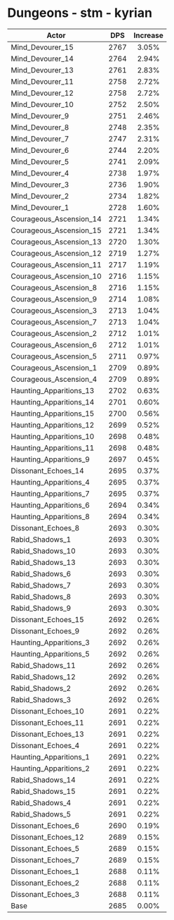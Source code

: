 # Dungeons - stm - kyrian
| Actor | DPS | Increase |
|---|:---:|:---:|
|Mind_Devourer_15|2767|3.05%|
|Mind_Devourer_14|2764|2.94%|
|Mind_Devourer_13|2761|2.83%|
|Mind_Devourer_11|2758|2.72%|
|Mind_Devourer_12|2758|2.72%|
|Mind_Devourer_10|2752|2.50%|
|Mind_Devourer_9|2751|2.46%|
|Mind_Devourer_8|2748|2.35%|
|Mind_Devourer_7|2747|2.31%|
|Mind_Devourer_6|2744|2.20%|
|Mind_Devourer_5|2741|2.09%|
|Mind_Devourer_4|2738|1.97%|
|Mind_Devourer_3|2736|1.90%|
|Mind_Devourer_2|2734|1.82%|
|Mind_Devourer_1|2728|1.60%|
|Courageous_Ascension_14|2721|1.34%|
|Courageous_Ascension_15|2721|1.34%|
|Courageous_Ascension_13|2720|1.30%|
|Courageous_Ascension_12|2719|1.27%|
|Courageous_Ascension_11|2717|1.19%|
|Courageous_Ascension_10|2716|1.15%|
|Courageous_Ascension_8|2716|1.15%|
|Courageous_Ascension_9|2714|1.08%|
|Courageous_Ascension_3|2713|1.04%|
|Courageous_Ascension_7|2713|1.04%|
|Courageous_Ascension_2|2712|1.01%|
|Courageous_Ascension_6|2712|1.01%|
|Courageous_Ascension_5|2711|0.97%|
|Courageous_Ascension_1|2709|0.89%|
|Courageous_Ascension_4|2709|0.89%|
|Haunting_Apparitions_13|2702|0.63%|
|Haunting_Apparitions_14|2701|0.60%|
|Haunting_Apparitions_15|2700|0.56%|
|Haunting_Apparitions_12|2699|0.52%|
|Haunting_Apparitions_10|2698|0.48%|
|Haunting_Apparitions_11|2698|0.48%|
|Haunting_Apparitions_9|2697|0.45%|
|Dissonant_Echoes_14|2695|0.37%|
|Haunting_Apparitions_4|2695|0.37%|
|Haunting_Apparitions_7|2695|0.37%|
|Haunting_Apparitions_6|2694|0.34%|
|Haunting_Apparitions_8|2694|0.34%|
|Dissonant_Echoes_8|2693|0.30%|
|Rabid_Shadows_1|2693|0.30%|
|Rabid_Shadows_10|2693|0.30%|
|Rabid_Shadows_13|2693|0.30%|
|Rabid_Shadows_6|2693|0.30%|
|Rabid_Shadows_7|2693|0.30%|
|Rabid_Shadows_8|2693|0.30%|
|Rabid_Shadows_9|2693|0.30%|
|Dissonant_Echoes_15|2692|0.26%|
|Dissonant_Echoes_9|2692|0.26%|
|Haunting_Apparitions_3|2692|0.26%|
|Haunting_Apparitions_5|2692|0.26%|
|Rabid_Shadows_11|2692|0.26%|
|Rabid_Shadows_12|2692|0.26%|
|Rabid_Shadows_2|2692|0.26%|
|Rabid_Shadows_3|2692|0.26%|
|Dissonant_Echoes_10|2691|0.22%|
|Dissonant_Echoes_11|2691|0.22%|
|Dissonant_Echoes_13|2691|0.22%|
|Dissonant_Echoes_4|2691|0.22%|
|Haunting_Apparitions_1|2691|0.22%|
|Haunting_Apparitions_2|2691|0.22%|
|Rabid_Shadows_14|2691|0.22%|
|Rabid_Shadows_15|2691|0.22%|
|Rabid_Shadows_4|2691|0.22%|
|Rabid_Shadows_5|2691|0.22%|
|Dissonant_Echoes_6|2690|0.19%|
|Dissonant_Echoes_12|2689|0.15%|
|Dissonant_Echoes_5|2689|0.15%|
|Dissonant_Echoes_7|2689|0.15%|
|Dissonant_Echoes_1|2688|0.11%|
|Dissonant_Echoes_2|2688|0.11%|
|Dissonant_Echoes_3|2688|0.11%|
|Base|2685|0.00%|
